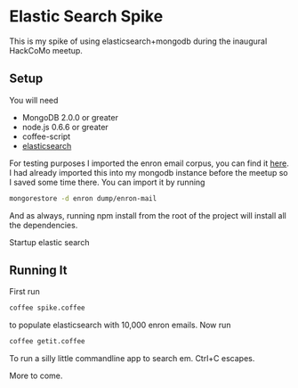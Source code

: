# Elastic Search Spike
This is my spike of using elasticsearch+mongodb during the inaugural
HackCoMo meetup. 

## Setup
You will need
  
  * MongoDB 2.0.0 or greater
  * node.js 0.6.6 or greater
  * coffee-script
  * [elasticsearch](http://www.elasticsearch.org/)

For testing purposes I imported the enron email corpus, you can find it
[here](http://mongodb-enron-email.s3-website-us-east-1.amazonaws.com/).
I had already imported this into my mongodb instance before the meetup
so I saved some time there. You can import it by running

```bash
mongorestore -d enron dump/enron-mail
```

And as always, running npm install from the root of the project will
install all the dependencies.

Startup elastic search

## Running It
First run 

```bash
coffee spike.coffee
```

to populate elasticsearch with 10,000 enron emails. Now run

```bash
coffee getit.coffee
```

To run a silly little commandline app to search em. Ctrl+C escapes. 

More to come.


